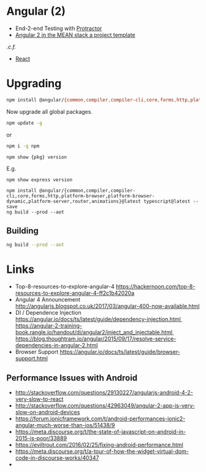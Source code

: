 # Angular (2)

 * End-2-end Testing with [Protractor](https://calebmcelrath.wordpress.com/2017/01/30/write-end-to-end-tests-for-your-angular-2-applications-with-protractor/)
 * [Angular 2 in the MEAN stack a project template](https://calebmcelrath.wordpress.com/2017/01/27/angular-2-in-the-mean-stack-a-project-template/)

_.c.f._

 * [React](./react.md)

# Upgrading

```bash
npm install @angular/{common,compiler,compiler-cli,core,forms,http,platform-browser,platform-browser-dynamic,platform-server,router,animations}@latest typescript@latest --save
```

Now upgrade all global packages.

```bash
npm update -g 
```

or

```bash
npm i -g npm
```

```
npm show {pkg} version
```

E.g.

```
npm show express version
```

```
npm install @angular/{common,compiler,compiler-cli,core,forms,http,platform-browser,platform-browser-dynamic,platform-server,router,animations}@latest typescript@latest --save
ng build --prod --aot
```

## Building

```bash
ng build --prod --aot
```

# Links

* Top-8-resources-to-explore-angular-4 https://hackernoon.com/top-8-resources-to-explore-angular-4-ff2c1b42020a
* Angular 4 Announcement http://angularjs.blogspot.co.uk/2017/03/angular-400-now-available.html
* DI / Dependence Injection https://angular.io/docs/ts/latest/guide/dependency-injection.html https://angular-2-training-book.rangle.io/handout/di/angular2/inject_and_injectable.html https://blog.thoughtram.io/angular/2015/09/17/resolve-service-dependencies-in-angular-2.html
* Browser Support https://angular.io/docs/ts/latest/guide/browser-support.html

## Performance Issues with Android

* http://stackoverflow.com/questions/29130227/angularjs-android-4-2-very-slow-to-react
* http://stackoverflow.com/questions/42963049/angular-2-app-is-very-slow-on-android-devices
* https://forum.ionicframework.com/t/android-performances-ionic2-angular-much-worse-than-ios/51438/9
* https://meta.discourse.org/t/the-state-of-javascript-on-android-in-2015-is-poor/33889
* https://eviltrout.com/2016/02/25/fixing-android-performance.html
* https://meta.discourse.org/t/a-tour-of-how-the-widget-virtual-dom-code-in-discourse-works/40347
* 
